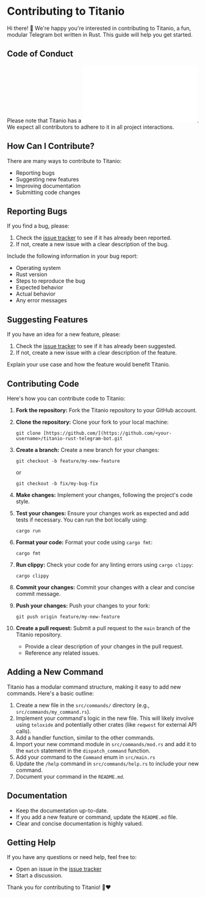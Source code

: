 # Contributing to Titanio

Hi there! 👋 We're happy you're interested in contributing to Titanio, a fun, modular Telegram bot written in Rust. This guide will help you get started.

## Code of Conduct

Please note that Titanio has a ![Code of Conduct](CODE_OF_CONDUCT.md). We expect all contributors to adhere to it in all project interactions.

## How Can I Contribute?

There are many ways to contribute to Titanio:

* Reporting bugs
* Suggesting new features
* Improving documentation
* Submitting code changes

## Reporting Bugs

If you find a bug, please:

1.  Check the [issue tracker](https://github.com/LoboGuardian/titanio-rust-telegram-bot/issues) to see if it has already been reported.
2.  If not, create a new issue with a clear description of the bug.

Include the following information in your bug report:

* Operating system
* Rust version
* Steps to reproduce the bug
* Expected behavior
* Actual behavior
* Any error messages

## Suggesting Features

If you have an idea for a new feature, please:

1.  Check the [issue tracker](https://github.com/LoboGuardian/titanio-rust-telegram-bot/issues) to see if it has already been suggested.
2.  If not, create a new issue with a clear description of the feature.

Explain your use case and how the feature would benefit Titanio.

## Contributing Code

Here's how you can contribute code to Titanio:

1.  **Fork the repository:** Fork the Titanio repository to your GitHub account.
2.  **Clone the repository:** Clone your fork to your local machine:

    ```
    git clone [https://github.com/](https://github.com/<your-username>/titanio-rust-telegram-bot.git
    ```
3.  **Create a branch:** Create a new branch for your changes:

    ```
    git checkout -b feature/my-new-feature
    ```

    or

    ```
    git checkout -b fix/my-bug-fix
    ```
4.  **Make changes:** Implement your changes, following the project's code style.
5.  **Test your changes:** Ensure your changes work as expected and add tests if necessary. You can run the bot locally using:

    ```
    cargo run
    ```
6.  **Format your code:** Format your code using `cargo fmt`:

    ```
    cargo fmt
    ```
7.  **Run clippy:** Check your code for any linting errors using `cargo clippy`:

    ```
    cargo clippy
    ```
8.  **Commit your changes:** Commit your changes with a clear and concise commit message.
9.  **Push your changes:** Push your changes to your fork:

    ```
    git push origin feature/my-new-feature
    ```
10. **Create a pull request:** Submit a pull request to the `main` branch of the Titanio repository.

    * Provide a clear description of your changes in the pull request.
    * Reference any related issues.

## Adding a New Command

Titanio has a modular command structure, making it easy to add new commands. Here's a basic outline:

1.  Create a new file in the `src/commands/` directory (e.g., `src/commands/my_command.rs`).
2.  Implement your command's logic in the new file. This will likely involve using `teloxide` and potentially other crates (like `reqwest` for external API calls).
3.  Add a handler function, similar to the other commands.
4.  Import your new command module in `src/commands/mod.rs` and add it to the `match` statement in the `dispatch_command` function.
5.  Add your command to the `Command` enum in `src/main.rs`
6.  Update the `/help` command in `src/commands/help.rs` to include your new command.
7.  Document your command in the `README.md`.

## Documentation

* Keep the documentation up-to-date.
* If you add a new feature or command, update the `README.md` file.
* Clear and concise documentation is highly valued.

## Getting Help

If you have any questions or need help, feel free to:

* Open an issue in the [issue tracker](https://github.com/LoboGuardian/titanio-rust-telegram-bot/issues)
* Start a discussion.

Thank you for contributing to Titanio! 🦀❤️
